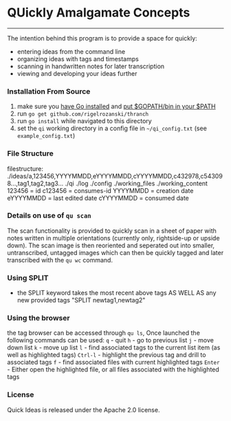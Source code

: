 # QUickly Amalgamate Concepts 

---

The intention behind this program is to provide a space for quickly:
 - entering ideas from the command line
 - organizing ideas with tags and timestamps
 - scanning in handwritten notes for later transcription
 - viewing and developing your ideas further

### Installation From Source

1. make sure you [have Go installed][1] and [put $GOPATH/bin in your $PATH][2]
2. run `go get github.com/rigelrozanski/thranch`
3. run `go install` while navigated to this directory
4. set the `qi` working directory in a config file in `~/qi_config.txt` (see `example_config.txt`)

[1]: https://golang.org/doc/install
[2]: https://github.com/tendermint/tendermint/wiki/Setting-GOPATH 

### File Structure

filestructure:
               ./ideas/a,123456,YYYYMMDD,eYYYYMMDD,cYYYYMMDD,c432978,c543098...,tag1,tag2,tag3...
               ./qi
               ./log
               ./config
               ./working_files
               ./working_content
123456 = id
c123456 = consumes-id
YYYYMMDD = creation date
eYYYYMMDD = last edited date
cYYYYMMDD = consumed date

### Details on use of `qu scan`

The scan functionality is provided to quickly scan in a sheet of paper with
notes written in multiple orientations (currently only, rightside-up or upside
down).  The scan image is then reoriented and seperated out into smaller,
untranscribed, untagged images which can then be quickly tagged and later
transcribed with the `qu wc` command. 


### Using SPLIT

 - the SPLIT keyword takes the most recent above tags AS WELL AS any new provided tags "SPLIT newtag1,newtag2"

### Using the browser

the tag browser can be accessed through `qu ls`, Once launched the following commands can be used:
 `q` - quit
 `h` - go to previous list
 `j` - move down list
 `k` - move up list
 `l` - find associated tags to the current list item (as well as highlighted tags) 
 `Ctrl-l` - highlight the previous tag and drill to associated tags 
 `f` - find associated files with current highlighted tags 
 `Enter` - Either open the highlighted file, or all files associated with the highlighted tags

### License

Quick Ideas is released under the Apache 2.0 license.
